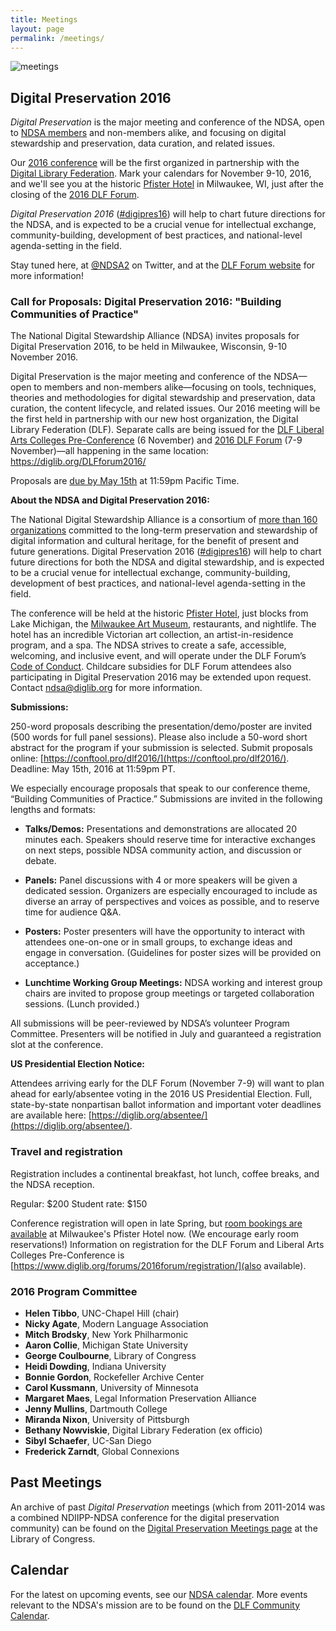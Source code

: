 ```yaml
---
title: Meetings
layout: page
permalink: /meetings/
---
```

<img alt="meetings" src='{{ "/images/icons/presentation.png" | prepend: site.baseurl }}'>

## Digital Preservation 2016
*Digital Preservation* is the major meeting and conference of the NDSA, open to [NDSA members](http://ndsa.diglib.org/members-list/) and non-members alike, and focusing on digital stewardship and preservation, data curation, and related issues.

Our [2016 conference](https://www.diglib.org/forums/2016forum/ndsa-digipres16/) will be the first organized in partnership with the [Digital Library Federation](https://diglib.org/). Mark your calendars for November 9-10, 2016, and we'll see you at the historic [Pfister Hotel](http://www.thepfisterhotel.com/) in Milwaukee, WI, just after the closing of the [2016 DLF Forum](https://www.diglib.org/forums/2016forum/).

*Digital Preservation 2016* ([#digipres16](https://twitter.com/search?q=%23digipres16&src=typd)) will help to chart future directions for the NDSA, and is expected to be a crucial venue for intellectual exchange, community-building, development of best practices, and national-level agenda-setting in the field.

Stay tuned here, at [@NDSA2](https://twitter.com/ndsa2) on Twitter, and at the [DLF Forum website](https://www.diglib.org/forums/2016forum/ndsa-digipres16/) for more information!

### Call for Proposals: Digital Preservation 2016: "Building Communities of Practice"
The National Digital Stewardship Alliance (NDSA) invites proposals for Digital Preservation 2016, to be held in Milwaukee, Wisconsin, 9-10 November 2016.

Digital Preservation is the major meeting and conference of the NDSA—open to members and non-members alike—focusing on tools, techniques, theories and methodologies for digital stewardship and preservation, data curation, the content lifecycle, and related issues. Our 2016 meeting will be the first held in partnership with our new host organization, the Digital Library Federation (DLF). Separate calls are being issued for the [DLF Liberal Arts Colleges Pre-Conference](https://www.diglib.org/forums/2016forum/dlf-liberal-arts-colleges-preconference/) (6 November) and [2016 DLF Forum](https://www.diglib.org/forums/2016forum/) (7-9 November)—all happening in the same location: https://diglib.org/DLFforum2016/

Proposals are [due by May 15th](https://conftool.pro/dlf2016/) at 11:59pm Pacific Time.  

**About the NDSA and Digital Preservation 2016:**

The National Digital Stewardship Alliance is a consortium of [more than 160 organizations](http://ndsa.diglib.org/members-list/) committed to the long-term preservation and stewardship of digital information and cultural heritage, for the benefit of present and future generations. Digital Preservation 2016 ([#digipres16](https://twitter.com/search?q=%23digipres16&src=typd)) will help to chart future directions for both the NDSA and digital stewardship, and is expected to be a crucial venue for intellectual exchange, community-building, development of best practices, and national-level agenda-setting in the field.

The conference will be held at the historic [Pfister Hotel](http://www.thepfisterhotel.com/), just blocks from Lake Michigan, the [Milwaukee Art Museum](http://mam.org/), restaurants, and nightlife. The hotel has an incredible Victorian art collection, an artist-in-residence program, and a spa. The NDSA strives to create a safe, accessible, welcoming, and inclusive event, and will operate under the DLF Forum’s [Code of Conduct](https://www.diglib.org/forums/2016forum/code-of-conduct/). Childcare subsidies for DLF Forum attendees also participating in Digital Preservation 2016 may be extended upon request. Contact [ndsa@diglib.org](ndsa@diglib.org) for more information.

**Submissions:**

250-word proposals describing the presentation/demo/poster are invited (500 words for full panel sessions). Please also include a 50-word short abstract for the program if your submission is selected. Submit proposals online: [https://conftool.pro/dlf2016/](https://conftool.pro/dlf2016/). Deadline: May 15th, 2016 at 11:59pm PT.

We especially encourage proposals that speak to our conference theme, “Building Communities of Practice.” Submissions are invited in the following lengths and formats:

- **Talks/Demos:** Presentations and demonstrations are allocated 20 minutes each. Speakers should reserve time for interactive exchanges on next steps, possible NDSA community action, and discussion or debate.

- **Panels:** Panel discussions with 4 or more speakers will be given a dedicated session. Organizers are especially encouraged to include as diverse an array of perspectives and voices as possible, and to reserve time for audience Q&A.  

- **Posters:** Poster presenters will have the opportunity to interact with attendees one-on-one or in small groups, to exchange ideas and engage in conversation. (Guidelines for poster sizes will be provided on acceptance.)

- **Lunchtime Working Group Meetings:** NDSA working and interest group chairs are invited to propose group meetings or targeted collaboration sessions. (Lunch provided.)

All submissions will be peer-reviewed by NDSA’s volunteer Program Committee. Presenters will be notified in July and guaranteed a registration slot at the conference.

**US Presidential Election Notice:**

Attendees arriving early for the DLF Forum (November 7-9) will want to plan ahead for early/absentee voting in the 2016 US Presidential Election. Full, state-by-state nonpartisan ballot information and important voter deadlines are available here: [https://diglib.org/absentee/](https://diglib.org/absentee/).

### Travel and registration

Registration includes a continental breakfast, hot lunch, coffee breaks, and the NDSA reception.

Regular: $200
Student rate: $150

Conference registration will open in late Spring, but [room bookings are available](https://www.diglib.org/forums/2016forum/hotel-travel/) at Milwaukee's Pfister Hotel now. (We encourage early room reservations!) Information on registration for the DLF Forum and Liberal Arts Colleges Pre-Conference is [https://www.diglib.org/forums/2016forum/registration/](also available).

### 2016 Program Committee
- **Helen Tibbo**, UNC-Chapel Hill (chair)
- **Nicky Agate**, Modern Language Association
- **Mitch Brodsky**, New York Philharmonic
- **Aaron Collie**, Michigan State University
- **George Coulbourne**, Library of Congress
- **Heidi Dowding**, Indiana University
- **Bonnie Gordon**, Rockefeller Archive Center
- **Carol Kussmann**, University of Minnesota
- **Margaret Maes**, Legal Information Preservation Alliance
- **Jenny Mullins**, Dartmouth College
- **Miranda Nixon**, University of Pittsburgh
- **Bethany Nowviskie**, Digital Library Federation (ex officio)
- **Sibyl Schaefer**, UC-San Diego
- **Frederick Zarndt**, Global Connexions

## Past Meetings

An archive of past *Digital Preservation* meetings (which from 2011-2014 was a combined NDIIPP-NDSA conference for the digital preservation community) can be found on the [Digital Preservation Meetings page](http://www.digitalpreservation.gov/meetings/) at the Library of Congress.

## Calendar

For the latest on upcoming events, see our [NDSA calendar](/calendar). More events relevant to the NDSA's mission are to be found on the [DLF Community Calendar](https://www.diglib.org/opportunities/calendar/).

